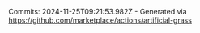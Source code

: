 Commits: 2024-11-25T09:21:53.982Z - Generated via https://github.com/marketplace/actions/artificial-grass
<br>
